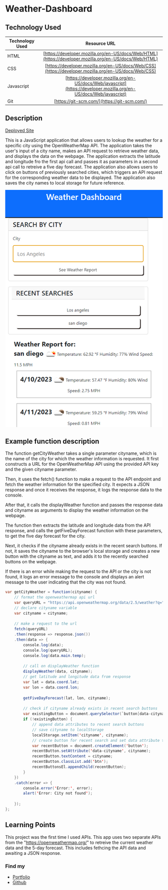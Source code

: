 # Weather-Dashboard
## Technology Used 

| Technology Used         | Resource URL           | 
| ------------- |:-------------:| 
| HTML    | [https://developer.mozilla.org/en-US/docs/Web/HTML](https://developer.mozilla.org/en-US/docs/Web/HTML) | 
| CSS     | [https://developer.mozilla.org/en-US/docs/Web/CSS](https://developer.mozilla.org/en-US/docs/Web/CSS)      |   
| Javascript    | [https://developer.mozilla.org/en-US/docs/Web/javascript](https://developer.mozilla.org/en-US/docs/Web/javascript)      |   
| Git | [https://git-scm.com/](https://git-scm.com/)     |   

## Description

[Deployed Site](https://didriklindberg.github.io/Weather-Dasboard/)

This is a JavaScript application that allows users to lookup the weather for a specific city using the OpenWeatherMap API. The application takes the user's input of a city name, makes an API request to retrieve weather data, and displays the data on the webpage. The application extracts the latitude and longitude fro the first api call and passes it as parameters in a second api call to retreive a five day forecast. The application also allows users to click on buttons of previously searched cities, which triggers an API request for the corresponding weather data to be displayed. The application also saves the city names to local storage for future reference.

![My_Image](/assets/imgs/Mobile-view.jpg)

## Example function description

The function getCityWeather takes a single parameter cityname, which is the name of the city for which the weather information is requested. It first constructs a URL for the OpenWeatherMap API using the provided API key and the given cityname parameter.

Then, it uses the fetch() function to make a request to the API endpoint and fetch the weather information for the specified city. It expects a JSON response and once it receives the response, it logs the response data to the console.

After that, it calls the displayWeather function and passes the response data and cityname as arguments to display the weather information on the webpage.

The function then extracts the latitude and longitude data from the API response, and calls the getFiveDayForecast function with these parameters, to get the five day forecast for the city.

Next, it checks if the cityname already exists in the recent search buttons. If not, it saves the cityname to the browser's local storage and creates a new button with the cityname as text, and adds it to the recently searched buttons on the webpage.

If there is an error while making the request to the API or the city is not found, it logs an error message to the console and displays an alert message to the user indicating that the city was not found.


````java
var getCityWeather = function(cityname) {
    // format the openweathermap api url
    var queryURL = "https://api.openweathermap.org/data/2.5/weather?q=" + cityname + "&units=imperial&appid=" + APIKKey;
    // declare cityname variable
    var cityname = cityname;

    // make a request to the url
    fetch(queryURL)
    .then(response => response.json())
    .then(data => {
        console.log(data);
        console.log(queryURL);
        console.log(data.main.temp);

        // call on displayWeather function
        displayWeather(data, cityname);
        // get latitude and longitude data from response
        var lat = data.coord.lat;
        var lon = data.coord.lon;

        getFiveDayForecast(lat, lon, cityname);

        // check if cityname already exists in recent search buttons
        var existingButton = document.querySelector(`button[data-cityname="${cityname}"]`);
        if (!existingButton) {
            // append data attributes to recent search buttons
            // save cityname to localStorage
            localStorage.setItem('cityname', cityname);
            // create button for recent search and set data attribute to cityname and text to cityname with a class of btn
            var recentButton = document.createElement('button');
            recentButton.setAttribute('data-cityname', cityname);
            recentButton.textContent = cityname;
            recentButton.classList.add('btn');
            recentButtonsEl.appendChild(recentButton);
        }
    })
    .catch(error => {
        console.error('Error:', error);
        alert('Error: City not found');

    });
};
``````



## Learning Points 

This project was the first time I used APIs. This app uses two separate APIs from the "https://openweathermap.org/" to retreive the current weather data and the 5-day forecast. This includes fethcing the API data and awaiting a JSON response.

 ### Find my


 * [Portfolio](https://didriklindberg.github.io/Portfolio-Site) 
* [Github](https://github.com/DidrikLindberg)
